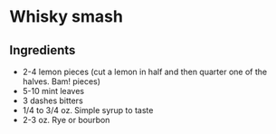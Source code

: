 Whisky smash
============

Ingredients
-----------

- 2-4 lemon pieces (cut a lemon in half and then quarter one of the halves. Bam! pieces)
- 5-10 mint leaves
- 3 dashes bitters
- 1/4 to 3/4 oz. Simple syrup to taste
- 2-3 oz. Rye or bourbon
